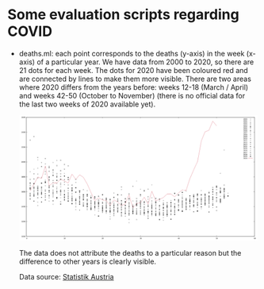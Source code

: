 Some evaluation scripts regarding COVID
===========

* deaths.ml: each point corresponds to the deaths (y-axis) in the week (x-axis) of a particular year.
  We have data from 2000 to 2020, so there are 21 dots for each week. The dots for 2020 have been coloured red and
  are connected by lines to make them more visible. There are two areas where 2020 differs from the years before:
  weeks 12-18 (March / April) and weeks 42-50 (October to November) (there is no official data for the last two weeks of 2020 available yet).
  
  ![graph of deaths per week per year](cov_woechentlich.png)
  
  The data does not attribute the deaths to a particular reason but the difference to other years is clearly visible.

  Data source: [Statistik Austria](https://data.statistik.gv.at/web/meta.jsp?dataset=OGD_bevstandjbab2002_BevStand_2020)
